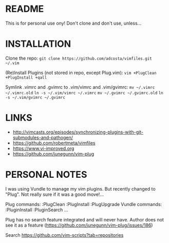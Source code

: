 
README
======

 This is for personal use ony! Don't clone and don't use, unless...

INSTALLATION
============

Clone the repo:
`git clone https://github.com/adcosta/vimfiles.git ~/.vim`

(Re)Install Plugins (not stored in repo, except Plug.vim):
`vim +PlugClean +PlugInstall +qall`

Symlink .vimrc and .gvimrc to .vim/vimrc and .vim/gvimrc:
`mv ~/.vimrc ~/.vimrc.old`
`ln -s ~/.vim/vimrc ~/.vimrc`
`mv ~/.gvimrc ~/.gvimrc.old`
`ln -s ~/.vim/gvimrc ~/.gvimrc`


 LINKS
 =====

  -  http://vimcasts.org/episodes/synchronizing-plugins-with-git-submodules-and-pathogen/
  -  https://github.com/robertmeta/vimfiles
  -  https://www.vi-improved.org
  -  https://github.com/junegunn/vim-plug

 PERSONAL NOTES
 ==============

 I was using Vundle to manage my vim plugins. But recently changed to "Plug".
 Not really sure if it was a good move!...

 Plug commands:  :PlugClean  :PlugInstall :PlugUpgrade
 Vundle commands:    :PluginInstall :PluginSearch ...

 Plug has no search feature integrated and will never have. Author does not see
 it as a feature (https://github.com/junegunn/vim-plug/issues/186)

 Search https://github.com/vim-scripts?tab=repositories



